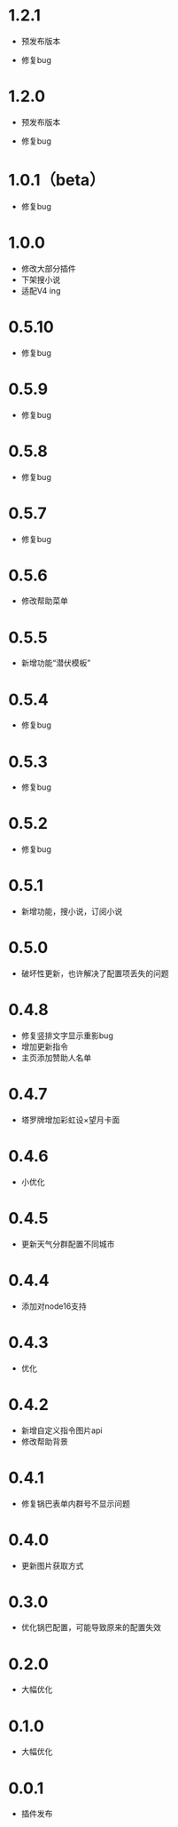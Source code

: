 # 1.2.1

- 预发布版本

- 修复bug

# 1.2.0

- 预发布版本

- 修复bug


# 1.0.1（beta）

- 修复bug

# 1.0.0

- 修改大部分插件 
- 下架搜小说 
- 适配V4 ing

# 0.5.10

- 修复bug

# 0.5.9

- 修复bug

# 0.5.8

- 修复bug

# 0.5.7

- 修复bug

# 0.5.6

- 修改帮助菜单

# 0.5.5

- 新增功能“潜伏模板”

# 0.5.4

- 修复bug

# 0.5.3

- 修复bug

# 0.5.2

- 修复bug

# 0.5.1

- 新增功能，搜小说，订阅小说

# 0.5.0

- 破坏性更新，也许解决了配置项丢失的问题

# 0.4.8

- 修复竖排文字显示重影bug
- 增加更新指令
- 主页添加赞助人名单

# 0.4.7

- 塔罗牌增加彩虹设×望月卡面

# 0.4.6

- 小优化

# 0.4.5

- 更新天气分群配置不同城市

# 0.4.4

- 添加对node16支持

# 0.4.3

- 优化

# 0.4.2

- 新增自定义指令图片api
- 修改帮助背景

# 0.4.1

- 修复锅巴表单内群号不显示问题

# 0.4.0

- 更新图片获取方式

# 0.3.0

- 优化锅巴配置，可能导致原来的配置失效


# 0.2.0

- 大幅优化

# 0.1.0

- 大幅优化

# 0.0.1

* 插件发布

